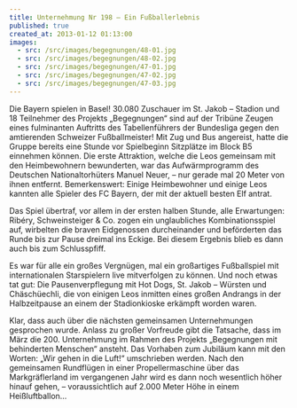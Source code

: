 ```yaml
---
title: Unternehmung Nr 198 – Ein Fußballerlebnis
published: true
created_at: 2013-01-12 01:13:00
images:
  - src: /src/images/begegnungen/48-01.jpg
  - src: /src/images/begegnungen/48-02.jpg
  - src: /src/images/begegnungen/47-01.jpg
  - src: /src/images/begegnungen/47-02.jpg
  - src: /src/images/begegnungen/47-03.jpg
---
```


Die Bayern spielen in Basel! 30.080 Zuschauer im St. Jakob – Stadion und 18 Teilnehmer des Projekts „Begegnungen“ sind auf der Tribüne Zeugen eines fulminanten Auftritts des Tabellenführers der Bundesliga gegen den amtierenden Schweizer Fußballmeister!
Mit Zug und Bus angereist, hatte die Gruppe bereits eine Stunde vor Spielbeginn Sitzplätze im Block B5 einnehmen können. Die erste Attraktion, welche die Leos gemeinsam mit den Heimbewohnern bewunderten, war das Aufwärmprogramm des Deutschen Nationaltorhüters Manuel Neuer, – nur gerade mal 20 Meter von ihnen entfernt. Bemerkenswert: Einige Heimbewohner und einige Leos kannten alle Spieler des FC Bayern, der mit der aktuell besten Elf antrat.

Das Spiel übertraf, vor allem in der ersten halben Stunde, alle Erwartungen: Ribéry, Schweinsteiger & Co. zogen ein unglaubliches Kombinationsspiel auf, wirbelten die braven Eidgenossen durcheinander und beförderten das Runde bis zur Pause dreimal ins Eckige. Bei diesem Ergebnis blieb es dann auch bis zum Schlusspfiff.

Es war für alle ein großes Vergnügen, mal ein großartiges Fußballspiel mit internationalen Starspielern live mitverfolgen zu können. Und noch etwas tat gut: Die Pausenverpflegung mit Hot Dogs, St. Jakob – Würsten und Chäschüechli, die von einigen Leos inmitten eines großen Andrangs in der Halbzeitpause an einem der Stadionkioske erkämpft worden waren.

Klar, dass auch über die nächsten gemeinsamen Unternehmungen gesprochen wurde. Anlass zu großer Vorfreude gibt die Tatsache, dass im März die 200. Unternehmung im Rahmen des Projekts „Begegnungen mit behinderten Menschen“ ansteht. Das Vorhaben zum Jubiläum kann mit den Worten: „Wir gehen in die Luft!“ umschrieben werden. Nach den gemeinsamen Rundflügen in einer Propellermaschine über das Markgräflerland im vergangenen Jahr wird es dann noch wesentlich höher hinauf gehen, – voraussichtlich auf 2.000 Meter Höhe in einem Heißluftballon…
